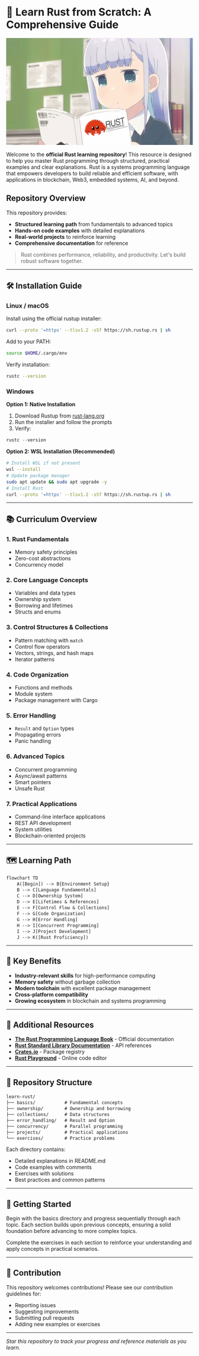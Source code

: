 # 🦀 Learn Rust from Scratch: A Comprehensive Guide

![Logo del proyecto](./xyz_Assets/img/wRustBook.png)

Welcome to the **official Rust learning repository**! This resource is designed to help you master Rust programming through structured, practical examples and clear explanations. Rust is a systems programming language that empowers developers to build reliable and efficient software, with applications in blockchain, Web3, embedded systems, AI, and beyond.

## Repository Overview

This repository provides:
- **Structured learning path** from fundamentals to advanced topics
- **Hands-on code examples** with detailed explanations
- **Real-world projects** to reinforce learning
- **Comprehensive documentation** for reference

> Rust combines performance, reliability, and productivity. Let's build robust software together.

---

## 🛠 Installation Guide

### **Linux / macOS**

Install using the official rustup installer:

```bash
curl --proto '=https' --tlsv1.2 -sSf https://sh.rustup.rs | sh
```

Add to your PATH:
```bash
source $HOME/.cargo/env
```

Verify installation:
```bash
rustc --version
```

### **Windows**

**Option 1: Native Installation**
1. Download Rustup from [rust-lang.org](https://www.rust-lang.org/tools/install)
2. Run the installer and follow the prompts
3. Verify:
```powershell
rustc --version
```

**Option 2: WSL Installation (Recommended)**
```bash
# Install WSL if not present
wsl --install
# Update package manager
sudo apt update && sudo apt upgrade -y
# Install Rust
curl --proto '=https' --tlsv1.2 -sSf https://sh.rustup.rs | sh
```

---

## 📚 Curriculum Overview

### 1. **Rust Fundamentals**
- Memory safety principles
- Zero-cost abstractions
- Concurrency model

### 2. **Core Language Concepts**
- Variables and data types
- Ownership system
- Borrowing and lifetimes
- Structs and enums

### 3. **Control Structures & Collections**
- Pattern matching with `match`
- Control flow operators
- Vectors, strings, and hash maps
- Iterator patterns

### 4. **Code Organization**
- Functions and methods
- Module system
- Package management with Cargo

### 5. **Error Handling**
- `Result` and `Option` types
- Propagating errors
- Panic handling

### 6. **Advanced Topics**
- Concurrent programming
- Async/await patterns
- Smart pointers
- Unsafe Rust

### 7. **Practical Applications**
- Command-line interface applications
- REST API development
- System utilities
- Blockchain-oriented projects

---

## 🗺 Learning Path

```mermaid
flowchart TD
    A([Begin]) --> B{Environment Setup}
    B --> C[Language Fundamentals]
    C --> D[Ownership System]
    D --> E[Lifetimes & References]
    E --> F[Control Flow & Collections]
    F --> G[Code Organization]
    G --> H[Error Handling]
    H --> I[Concurrent Programming]
    I --> J[Project Development]
    J --> K([Rust Proficiency])
```

---

## 🎯 Key Benefits

- **Industry-relevant skills** for high-performance computing
- **Memory safety** without garbage collection
- **Modern toolchain** with excellent package management
- **Cross-platform compatibility**
- **Growing ecosystem** in blockchain and systems programming

---

## 🔗 Additional Resources

- [**The Rust Programming Language Book**](https://doc.rust-lang.org/book/) - Official documentation
- [**Rust Standard Library Documentation**](https://doc.rust-lang.org/std/) - API references
- [**Crates.io**](https://crates.io) - Package registry
- [**Rust Playground**](https://play.rust-lang.org/) - Online code editor

---

## 📖 Repository Structure

```
learn-rust/
├── basics/           # Fundamental concepts
├── ownership/        # Ownership and borrowing
├── collections/      # Data structures
├── error_handling/   # Result and Option
├── concurrency/      # Parallel programming
├── projects/         # Practical applications
└── exercises/        # Practice problems
```

Each directory contains:
- Detailed explanations in README.md
- Code examples with comments
- Exercises with solutions
- Best practices and common patterns

---

## 🚀 Getting Started

Begin with the basics directory and progress sequentially through each topic. Each section builds upon previous concepts, ensuring a solid foundation before advancing to more complex topics.

Complete the exercises in each section to reinforce your understanding and apply concepts in practical scenarios.

---

## 🤝 Contribution

This repository welcomes contributions! Please see our contribution guidelines for:
- Reporting issues
- Suggesting improvements
- Submitting pull requests
- Adding new examples or exercises

---

*Star this repository to track your progress and reference materials as you learn.*